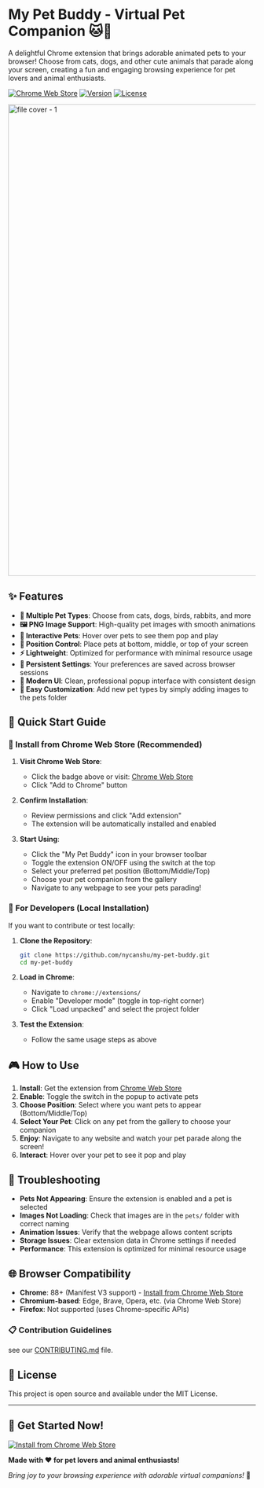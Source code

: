 # My Pet Buddy - Virtual Pet Companion 🐱🐶

A delightful Chrome extension that brings adorable animated pets to your browser! Choose from cats, dogs, and other cute animals that parade along your screen, creating a fun and engaging browsing experience for pet lovers and animal enthusiasts.

[![Chrome Web Store](https://img.shields.io/badge/Chrome%20Web%20Store-5.0%20⭐-green?style=for-the-badge&logo=google-chrome)](https://chromewebstore.google.com/detail/my-pet-buddy-virtual-pet/fpgcioopagdmanbgjikghomglhmjfnne)
[![Version](https://img.shields.io/badge/Version-1.0-blue?style=for-the-badge)](https://chromewebstore.google.com/detail/my-pet-buddy-virtual-pet/fpgcioopagdmanbgjikghomglhmjfnne)
[![License](https://img.shields.io/badge/License-MIT-yellow?style=for-the-badge)](https://github.com/nycanshu/my-pet-buddy/blob/main/LICENSE)

<img width="1920" height="960" alt="file cover - 1" src="https://github.com/user-attachments/assets/425ded76-d3e0-4555-bb9f-22830ec0ebd6" />


## ✨ Features

- **🎨 Multiple Pet Types**: Choose from cats, dogs, birds, rabbits, and more
- **🖼️ PNG Image Support**: High-quality pet images with smooth animations
- **🎯 Interactive Pets**: Hover over pets to see them pop and play
- **📍 Position Control**: Place pets at bottom, middle, or top of your screen
- **⚡ Lightweight**: Optimized for performance with minimal resource usage
- **💾 Persistent Settings**: Your preferences are saved across browser sessions
- **🎨 Modern UI**: Clean, professional popup interface with consistent design
- **🔧 Easy Customization**: Add new pet types by simply adding images to the pets folder

## 🚀 Quick Start Guide

### 🛒 Install from Chrome Web Store (Recommended)

1. **Visit Chrome Web Store**:
   - Click the badge above or visit: [Chrome Web Store](https://chromewebstore.google.com/detail/my-pet-buddy-virtual-pet/fpgcioopagdmanbgjikghomglhmjfnne)
   - Click "Add to Chrome" button

2. **Confirm Installation**:
   - Review permissions and click "Add extension"
   - The extension will be automatically installed and enabled

3. **Start Using**:
   - Click the "My Pet Buddy" icon in your browser toolbar
   - Toggle the extension ON/OFF using the switch at the top
   - Select your preferred pet position (Bottom/Middle/Top)
   - Choose your pet companion from the gallery
   - Navigate to any webpage to see your pets parading!

### 🔧 For Developers (Local Installation)

If you want to contribute or test locally:

1. **Clone the Repository**:
   ```bash
   git clone https://github.com/nycanshu/my-pet-buddy.git
   cd my-pet-buddy
   ```

2. **Load in Chrome**:
   - Navigate to `chrome://extensions/`
   - Enable "Developer mode" (toggle in top-right corner)
   - Click "Load unpacked" and select the project folder

3. **Test the Extension**:
   - Follow the same usage steps as above

## 🎮 How to Use

1. **Install**: Get the extension from [Chrome Web Store](https://chromewebstore.google.com/detail/my-pet-buddy-virtual-pet/fpgcioopagdmanbgjikghomglhmjfnne)
2. **Enable**: Toggle the switch in the popup to activate pets
3. **Choose Position**: Select where you want pets to appear (Bottom/Middle/Top)
4. **Select Your Pet**: Click on any pet from the gallery to choose your companion
5. **Enjoy**: Navigate to any website and watch your pet parade along the screen!
6. **Interact**: Hover over your pet to see it pop and play

## 🐛 Troubleshooting

- **Pets Not Appearing**: Ensure the extension is enabled and a pet is selected
- **Images Not Loading**: Check that images are in the `pets/` folder with correct naming
- **Animation Issues**: Verify that the webpage allows content scripts
- **Storage Issues**: Clear extension data in Chrome settings if needed
- **Performance**: This extension is optimized for minimal resource usage

## 🌐 Browser Compatibility

- **Chrome**: 88+ (Manifest V3 support) - [Install from Chrome Web Store](https://chromewebstore.google.com/detail/my-pet-buddy-virtual-pet/fpgcioopagdmanbgjikghomglhmjfnne)
- **Chromium-based**: Edge, Brave, Opera, etc. (via Chrome Web Store)
- **Firefox**: Not supported (uses Chrome-specific APIs)


### 📋 Contribution Guidelines
see our [CONTRIBUTING.md](contribution/CONTRIBUTING.md) file.

## 📄 License

This project is open source and available under the MIT License.

---

## 🎉 Get Started Now!

[![Install from Chrome Web Store](https://img.shields.io/badge/Install%20from-Chrome%20Web%20Store-4285F4?style=for-the-badge&logo=google-chrome&logoColor=white)](https://chromewebstore.google.com/detail/my-pet-buddy-virtual-pet/fpgcioopagdmanbgjikghomglhmjfnne)

**Made with ❤️ for pet lovers and animal enthusiasts!**

*Bring joy to your browsing experience with adorable virtual companions!* 🐾
